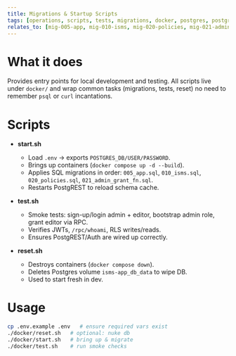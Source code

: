 ```yaml
---
title: Migrations & Startup Scripts
tags: [operations, scripts, tests, migrations, docker, postgres, postgrest]
relates_to: [mig-005-app, mig-010-isms, mig-020-policies, mig-021-admin-grant-fn, local-dev]
---
```


# What it does
Provides entry points for local development and testing. 
All scripts live under `docker/` and wrap common tasks (migrations, tests, reset) no need to remember `psql` or `curl` incantations.

# Scripts
- **start.sh**  
  - Load `.env` → exports `POSTGRES_DB/USER/PASSWORD`.  
  - Brings up containers (`docker compose up -d --build`).  
  - Applies SQL migrations in order: `005_app.sql`, `010_isms.sql`, `020_policies.sql`, `021_admin_grant_fn.sql`.  
  - Restarts PostgREST to reload schema cache.

- **test.sh**  
  - Smoke tests: sign-up/login admin + editor, bootstrap admin role, grant editor via RPC.  
  - Verifies JWTs, `/rpc/whoami`, RLS writes/reads.  
  - Ensures PostgREST/Auth are wired up correctly.

- **reset.sh**  
  - Destroys containers (`docker compose down`).  
  - Deletes Postgres volume `isms-app_db_data` to wipe DB.  
  - Used to start fresh in dev.


# Usage
```bash
cp .env.example .env   # ensure required vars exist
./docker/reset.sh   # optional: nuke db
./docker/start.sh   # bring up & migrate
./docker/test.sh    # run smoke checks
```